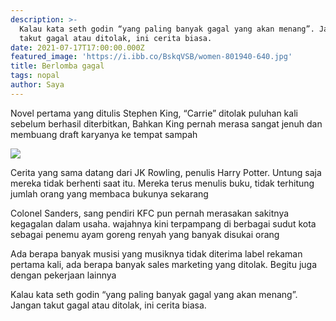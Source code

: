 ```yaml
---
description: >-
  Kalau kata seth godin “yang paling banyak gagal yang akan menang”. Jangan
  takut gagal atau ditolak, ini cerita biasa.
date: 2021-07-17T17:00:00.000Z
featured_image: 'https://i.ibb.co/BskqVSB/women-801940-640.jpg'
title: Berlomba gagal
tags: nopal
author: Saya
---
```


Novel pertama yang ditulis Stephen King, “Carrie” ditolak puluhan kali sebelum berhasil diterbitkan, Bahkan King pernah merasa sangat jenuh dan membuang draft karyanya ke tempat sampah

![](/css.jpg)

Cerita yang sama datang dari JK Rowling, penulis Harry Potter. Untung saja mereka tidak berhenti saat itu. Mereka terus menulis buku, tidak terhitung jumlah orang yang membaca bukunya sekarang

Colonel Sanders, sang pendiri KFC pun pernah merasakan sakitnya kegagalan dalam usaha. wajahnya kini terpampang di berbagai sudut kota sebagai penemu ayam goreng renyah yang banyak disukai orang

Ada berapa banyak musisi yang musiknya tidak diterima label rekaman pertama kali, ada berapa banyak sales marketing yang ditolak. Begitu juga dengan pekerjaan lainnya

Kalau kata seth godin “yang paling banyak gagal yang akan menang”. Jangan takut gagal atau ditolak, ini cerita biasa.
